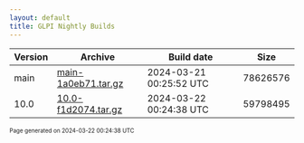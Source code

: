 ```yaml
---
layout: default
title: GLPI Nightly Builds
---
```


Version|Archive|Build date|Size
---|---|---|---
main|[main-1a0eb71.tar.gz](main-1a0eb71.tar.gz)|2024-03-21 00:25:52 UTC|78626576
10.0|[10.0-f1d2074.tar.gz](10.0-f1d2074.tar.gz)|2024-03-22 00:24:38 UTC|59798495

<font size="1">Page generated on 2024-03-22 00:24:38 UTC</font>
